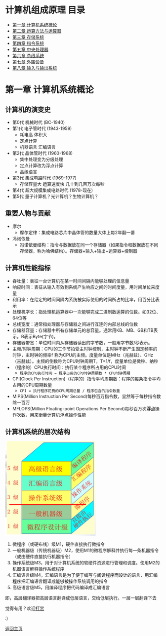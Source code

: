 # 计算机组成原理 目录

- [第一章 计算机系统概论](Chapter1.md)
- [第二章 运算方法与运算器](Chapter2.md)
- [第三章 存储系统](Chapter3.md)
- [第四章 指令系统](Chapter4.md)
- [第五章 中央处理器](Chapter5.md)
- [第六章 总线系统](Chapter6.md)
- [第七章 外围设备](Chapter7.md)
- [第八章 输入与输出系统](Chapter8.md)

# 第一章 计算机系统概论

## 计算机的演变史

- 第0代 机械时代 (BC-1940)
- 第1代 电子管时代 (1943-1959)
	- 耗电高 体积大
	- 定点计算
	- 机器语言 汇编语言
- 第2代 晶体管时代 (1960-1968)
	- 集中处理变为分级处理
	- 定点计算改为浮点计算
	- 高级语言
- 第3代 集成电路时代 (1969-1977)
	- 存储容量大 运算速度快 几十到几百万次每秒
- 第4代 超大规模集成电路时代 (1978-现在)
- 第5代 量子计算机？光计算机？生物计算机？

## 重要人物与贡献

- 摩尔
	- 摩尔定律：集成电路芯片中晶体管的数量大体上每2年翻一番
- 冯诺依曼
	- 冯诺依曼结构：指令与数据放在同一个存储器（如果指令和数据放在不同存储器，称为哈佛结构）。存储器+输入+输出+运算器+控制器

## 计算机性能指标

- 吞吐量：表征一台计算机在某一时间间隔内能够处理的信息量
-  响应时间：表征从输入有效到系统产生响应之间的时间度量，用时间单位来度量
- 利用率：在给定的时间间隔内系统被实际使用的时间所占的比率，用百分比表示
- 处理机字长：指处理机运算器中一次能够完成二进制数运算的位数。如32位、64位等
- 总线宽度：通常指处理器与存储器之间进行互连的内部总线的位数
- 存储器容量：存储器中所有存储单元的总容量。通常用KB、MB、GB和TB表示。B表示Byte(字节)。
- 存储器带宽：单位时间内从存储器读出的字节数，一般用字节数/秒表示。
- 主频/时钟周期：CPU的工作节拍受主时钟控制，主时钟不断产生固定频率的时钟，主时钟的频率f 称为CPU的主频。度量单位是MHz（兆赫兹）、GHz（吉赫兹）。主频的倒数称为CPU时钟周期T，T=1/f，度量单位是微秒、纳秒
- （程序的）CPU执行时间：执行某个程序所占用的CPU时间
	- `程序的CPU执行时间 = 程序占用的CPU时钟周期数 * CPU时钟周期`
- CPI(Clock Per Instruction)（程序的）指令平均周期数：程序的每条指令平均占用的CPU周期数量
	- `CPI = 执行程序花费的CPU周期总量 / 程序包含的指令数量`
- MIPS(Million Instruction Per Second)每秒百万指令数，显然等于每秒指令数除一百万
- MFLOPS(Million Floating-point Operations Per Second)每秒百万次**浮点**操作次数，用来衡量计算机浮点操作性能

## 计算机系统的层次结构

![1-1](img/1-1.png)

1. 微程序（或硬布线）级M1，硬件直接执行微指令
2. 一般机器级（传统机器级）M2，使用M1的微程序解释并执行每一条机器指令（或由硬件直接执行机器指令）
3. 操作系统级M3，用于对计算机系统的软硬件资源进行管理和调度。使用M2的机器语言解释操作系统程序
4. 汇编语言级M4，汇编语言是为了便于编写与阅读程序而设计的语言，用汇编程序把汇编语言翻译成能够被操作系统调用的指令
5. 高级语言级M5，用编译程序把代码编译成汇编语言

即，高层翻译器把高层语言翻译成低层语言，交给低层执行。一层一层翻译下去

觉得有用？欢迎[打赏](../../../donate.md)

:)

[返回主页](../../../index.md)